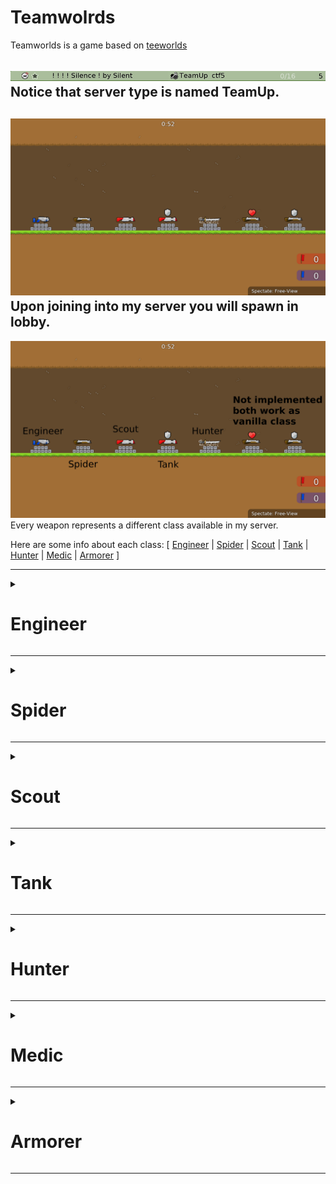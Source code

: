 Teamwolrds
==========
Teamworlds is a game based on  [teeworlds](https://github.com/teeworlds/teeworlds)

![Notice that server type is named TeamUp](datasrc/github/server.png "Notice that server type is named TeamUp")
Notice that server type is named TeamUp.
---------
![This is lobby](/datasrc/github/Lobby.png "This is lobby")
Upon joining into my server you will spawn in lobby.
------------
![This is lobby](/datasrc/github/Lobby&weapons.png "This is lobby")
Every weapon represents a different class available in my server.

Here are some info about each class: [ 
[Engineer](https://github.com/fopeczek/teamworlds/edit/main/readme.md#-engineer-) | 
[Spider](https://github.com/fopeczek/teamworlds/edit/main/readme.md#-spider-) | 
[Scout](https://github.com/fopeczek/teamworlds/edit/main/readme.md#-scout-) | 
[Tank](https://github.com/fopeczek/teamworlds/edit/main/readme.md#-tank-) | 
[Hunter](https://github.com/fopeczek/teamworlds/edit/main/readme.md#-hunter-) | 
[Medic](https://github.com/fopeczek/teamworlds/edit/main/readme.md#-medic-) | 
[Armorer](https://github.com/fopeczek/teamworlds/edit/main/readme.md#-armorer-)
 ]

----------
<details>
 <summary><h1> Engineer </h1></summary>
Engineer is a defensive class capable of building and maintaining defensive walls (force fields). It spawns with laser gun that can place those walls. 

How to place a wall:

https://user-images.githubusercontent.com/46483193/160856467-b97a966d-c65a-4f0d-ba28-de5414473040.mp4

Each player can have utmost 6 simultaneously active walls. 

Every wall has certain amount of hit points, just like a player. Amount of hp is represented by floating (unpickupable) hearts. Each wall can have up to 10 health. 

Newly placed wall can consume up to 5 units of laser gun ammo. Each consumed unit of ammo translates into a single hp of newly-built wall. Since the ammo capacity of laser gun equals 10 units, a player can place exactly 2 walls, each charged with 5 hp. Sfter that they will have no more laser gun ammo, and unless they pick up a refill or deconstruct the wall, they will not be able to place another one. 

Here is an example of placing a wall while having only 2 units of laser ammo:

https://user-images.githubusercontent.com/46483193/160859914-556015ea-b583-494b-805c-cb71195c371d.mp4

Player can charge the wall up to maximum number of 10 hit points. To do that, player has to hit one of the ends of the wall with hammer. Each strike will transfer a single armor point (a shield) into a hp of wall. When no more armor points are available, the strike will transfer a player's hitpoint (a heart) to the wall. Player cannot transfer their last hitpoint this way. 

https://user-images.githubusercontent.com/46483193/160863490-34caec9a-383b-4349-b3a2-ca219249ba85.mp4

As you can see you aren't able to die just by healing walls.

Player can deconstruct the wall and reclaim all the ammo and hitpoints back. To do that, player has to stand very close to one end of his wall, and shoot anywhare with the pistol. All the wall's hp above 5 will be transfered as health (preferably) or armor (if the health bar is already full). After that transfer, the remaining maximum 5 hitpoints will be transfered back as laser gun ammo. 

https://user-images.githubusercontent.com/46483193/160885179-366861b5-1f1c-4fc6-850f-98b0dd6f25d9.mp4

The algorithm allows to permanently loose wall's hp during deconstrcution, if there is no available place to transfer them back to player. In such situations the first shot will only aattempt to transfer the upper 5 hitpoints back as health and armor, if player has capacity to accept them, and the wall will continue to exist with the reduced hp. To remove the wall and lose part or all of its remaining hp, the player hsa to shoot the second time.

There are exctly 2 cases when you would have to confirm removing a wall:
1. To prevent loosing health or armor points, if the total available capacity of health and armor is less then wall's hp minus 5

https://user-images.githubusercontent.com/46483193/160885798-7d6c77b6-e952-4c2a-bb4e-5dc06c4d9e4b.mp4


2. To prevent loosing laser ammo, if your capacity to accept the laser ammo is less than wall's hp or 5, whichever is smaller. 

https://user-images.githubusercontent.com/46483193/160885837-396ca786-ab69-402d-984d-a84134a8666f.mp4



Walls block bullets and kill enemies on contact. Wall loses 1 hp when it is hit with a normal bullet, wall will lose aditional 1 hp if the bullet is explosive. 

Walls can't block lasers. 

When wall is hit with hammer it loses 3 hp. 

https://user-images.githubusercontent.com/46483193/160891224-809b44a6-df3a-4af5-8146-47d45a5edb75.mp4

Wall will get 2 times more damage if you shoot directly in one of its ends. 

https://user-images.githubusercontent.com/46483193/160893735-a77abd65-21a4-4547-959d-3e20c40f9470.mp4

When player rams a wall with full health bar the wall will kill him, and lose 1 hp. If player does so but with armor too wall will lose 2 hp. 

https://user-images.githubusercontent.com/46483193/160925533-9e447ebb-0c0c-41bc-9545-5516bc8c5079.mp4

When someone destroys your wall you will get a private message that informs you about who destroyed it. 
Every wall after being destroyed creates explosions at its ends. 

https://user-images.githubusercontent.com/46483193/160912584-e4137de1-b9c3-47a4-81b5-15d0d267c184.mp4

For each destroyed wall player (that who destroyed them) gets 1 score point. 

</details>


---------

<details>
 <summary><h1> Spider </h1></summary>
Spider offensive and defensive class. 

Spiders can place webs, that are similar to [engineer](https://github.com/fopeczek/teamworlds/edit/main/readme.md#Engineer) walls. Spider cannot use the shotgun, but instead can lay webs and anchor its chain on every surface wall. Spiders can also hook other players on infinite distances.

<h2> Spider's webs</h2>

* Spider lays the web by "shooting" somewhere with their shotgun. Direction of the shot is not important, only the place where the player was standing during the shot. The web takes 5 shotgun shells.
* Spiders always place 5 web "rays" with a single use of the shotgun.
* The only effect of the webs is slowing down the enemy team.
* Non-reinforced web will vanish in 5 min or when the spider who built them dies.
* Web can be reinforced once, by "shooting" it with shotgun by the Spider. Reinforced web has more hp, does not have a timeout and does not vanish with a death of a Spider. 
* Removing webs recycles its materials by giving you back the shotgun ammo. Partially destroyed web can be recycled for a fraction of original cost. 
* Webs will vanish when player disconnects.

<h2> Ohter features</h2>

Spiders can hook to the metal walls. 

https://user-images.githubusercontent.com/46483193/161601841-42232993-6a08-40d4-8918-6beb0b969088.mp4


Spiders can hook to other players on infinite distances.

https://user-images.githubusercontent.com/46483193/161605427-aed0bd8d-4dd5-4cda-bc12-76cd607e83d9.mp4


 </details>



----------

<details>
 <summary><h1> Scout </h1></summary>
Scout is offensive class, his special abitlity is rocket boosting and jumping using granade launcher. 
He also spawns with granade launcher. 


He does only 1 hp of self damage. Tip: To rocket jump you have to fire underneath yourself and jump at the same time. 
Here is video of rocket boosting and jumping. 

https://user-images.githubusercontent.com/46483193/161442033-0d9c7057-7f9d-4bc5-9d24-fe7462b17448.mp4


Also his granade launcher makes more knock back to other players than other classes. And he does only 3 hp of damage to others. 

https://user-images.githubusercontent.com/46483193/161442031-0e1cfeeb-4e91-4d91-9066-a7496e6adf68.mp4

 </details>

---------

<details>
 <summary><h1> Tank </h1></summary>
Tank offensive class that is slow and resistant. 

He spawns with all armor and health.  

Tank is basicly hevyier and slower. 

https://user-images.githubusercontent.com/46483193/165517450-43697393-674b-4903-80de-e1f4453c1a02.mp4

Tank also gets 2 times less damage. 

https://user-images.githubusercontent.com/46483193/165515872-43546540-cf14-4760-8f95-efcf1324a3f5.mp4

His pistol is replaced with maschine gun. 

https://user-images.githubusercontent.com/46483193/165515793-dd436d0b-5b20-4178-8943-159fba257d91.mp4

 </details>

----------

<details>
 <summary><h1> Hunter </h1></summary>
Hunter special abitlity is turning invisable using ninja. 

Upon spawning as hunter you can (by scrolling mouse wheel) select ninja weapon. By using ninja you become invisible for some time (which is shown as duration of ninja). If it reaches 0 you will have to wait until it recharges to full to use invisibility again. Your teammates can see you. 

 
 
When you are invisible you can turn visible again by using ninja again. This is the only way to become visible without having to wait until cooldown fill up. 
<!-- Example video -->

After turning invisable you can switch to any weapon and walk and hook to walls. But if you shoot anywheare or hook anyone or will be hooked by player from other team you will become visible again and will have to wait until ninja recharges to full. 
 
<!-- Example video -->

Also if you get too close to anyone you will be revealed too. 
<!-- Example video -->

If you are invisable, hutner from other team can see you if he becomes invisable too. 
<!-- Example video of changing weapon and hooking and getting revealed in the end -->

There are 2 specific sounds (and they are loud) that inform player and other players:
1. Sound of getting revealed
 
<audio controls>
  <source src="/datasrc/github/Hunter_reveal.mp3" type="audio/mpeg">
</audio> 
 
2. Sound of getting invisable
 
<audio controls>
  <source src="/datasrc/github/Hunter_hide.mp3" type="audio/mpeg">
</audio> 
 
 </details>

 </details>

----------

<details>
 <summary><h1> Medic </h1></summary>
Medic implementation is WIP(work in progress) by now it works as vanilla. 

 </details>
 
----------

<details>
 <summary><h1> Armorer </h1></summary>
Armorer implementation is WIP(work in progress) by now it works as vanilla. 

 </details>
 
----------

